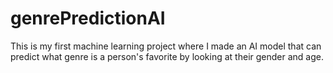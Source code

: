# genrePredictionAI
This is my first machine learning project where I made an AI model that can predict what genre is a person's favorite by looking at their gender and age.

